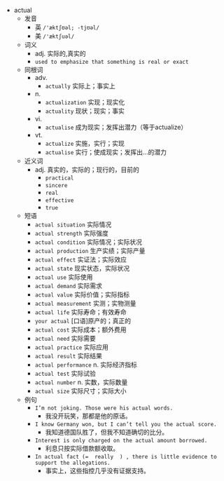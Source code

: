 - actual
  - 发音
    - 英 `/'æktʃʊəl; -tjʊəl/`
    - 美 `/'æktʃuəl/`
  - 词义
    - adj. 实际的,真实的
    - `used to emphasize that something is real or exact`
  - 同根词
    - adv.
      - `actually` 实际上；事实上
    - n.
      - `actualization` 实现；现实化
      - `actuality` 现状；现实；事实
    - vi.
      - `actualise` 成为现实；发挥出潜力（等于actualize）
    - vt.
      - `actualize` 实施，实行；实现
      - `actualise` 实行；使成现实；发挥出…的潜力
  - 近义词
    - adj. 真实的，实际的；现行的，目前的
      - `practical`
      - `sincere`
      - `real`
      - `effective`
      - `true`
  - 短语
    - `actual situation` 实际情况 
    - `actual strength` 实际强度 
    - `actual condition` 实际情况；实际状况 
    - `actual production` 生产实绩；实际产量 
    - `actual effect` 实证法；实际效应 
    - `actual state` 现实状态，实际状况 
    - `actual use` 实际使用 
    - `actual demand` 实际需求 
    - `actual value` 实际价值；实际指标 
    - `actual measurement` 实测；实物测量 
    - `actual life` 实际寿命；有效寿命 
    - `your actual` [口语]原产的；真正的 
    - `actual cost` 实际成本；额外费用 
    - `actual need` 实际需要 
    - `actual practice` 实际应用 
    - `actual result` 实际结果 
    - `actual performance` n. 实际经济指标 
    - `actual test` 实际试验 
    - `actual number` n. 实数，实际数量 
    - `actual size` 实际尺寸；实际大小 
  - 例句
    - `I’m not joking. Those were his actual words.`
      - 我没开玩笑，那都是他的原话。
    - `I know Germany won, but I can’t tell you the actual score.`
      - 我知道德国队胜了，但我不知道确切的比分。
    - `Interest is only charged on the actual amount borrowed.`
      - 利息只按实际借款额收取。
    - `In actual fact (=  really  ) , there is little evidence to support the allegations.`
      - 事实上，这些指控几乎没有证据支持。

